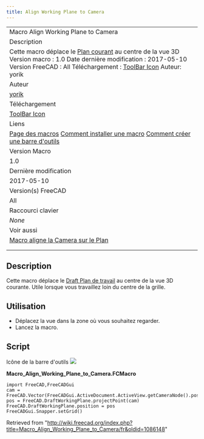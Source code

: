 ```yaml
---
title: Align Working Plane to Camera
---
```


|                                                                                                                                                                                                                                                                                                                                 |
| ------------------------------------------------------------------------------------------------------------------------------------------------------------------------------------------------------------------------------------------------------------------------------------------------------------------------------- |
| Macro Align Working Plane to Camera                                                                                                                                                                                                                                                                                             |
| Description                                                                                                                                                                                                                                                                                                                     |
| Cette macro déplace le [Plan courant](/Draft_SelectPlane/fr "Draft SelectPlane/fr") au centre de la vue 3D Version macro : 1.0 Date dernière modification : 2017-05-10 Version FreeCAD : All Téléchargement : [ToolBar Icon](https://www.freecadweb.org/wiki/images/0/01/Macro_Align_Working_Plane_to_Camera.png) Auteur: yorik |
| Auteur                                                                                                                                                                                                                                                                                                                          |
| [yorik](/User:Yorik "User:Yorik")                                                                                                                                                                                                                                                                                               |
| Téléchargement                                                                                                                                                                                                                                                                                                                  |
| [ToolBar Icon](https://www.freecadweb.org/wiki/images/0/01/Macro_Align_Working_Plane_to_Camera.png)                                                                                                                                                                                                                             |
| Liens                                                                                                                                                                                                                                                                                                                           |
| [Page des macros](/Macros_recipes/fr "Macros recipes/fr") [Comment installer une macro](/How_to_install_macros/fr "How to install macros/fr") [Comment créer une barre d'outils](/Customize_Toolbars/fr "Customize Toolbars/fr")                                                                                                |
| Version Macro                                                                                                                                                                                                                                                                                                                   |
| 1.0                                                                                                                                                                                                                                                                                                                             |
| Dernière modification                                                                                                                                                                                                                                                                                                           |
| 2017-05-10                                                                                                                                                                                                                                                                                                                      |
| Version(s) FreeCAD                                                                                                                                                                                                                                                                                                              |
| All                                                                                                                                                                                                                                                                                                                             |
| Raccourci clavier                                                                                                                                                                                                                                                                                                               |
| _None_                                                                                                                                                                                                                                                                                                                          |
| Voir aussi                                                                                                                                                                                                                                                                                                                      |
| [Macro aligne la Camera sur le Plan](/Macro_Align_Camera_to_Working_Plane/fr "Macro Align Camera to Working Plane/fr")                                                                                                                                                                                                          |
|                                                                                                                                                                                                                                                                                                                                 |
|                                                                                                                                                                                                                                                                                                                                 |

## Description

Cette macro déplace le [Draft Plan de travail](/Draft_SelectPlane/fr "Draft SelectPlane/fr") au centre de la vue 3D courante. Utile lorsque vous travaillez loin du centre de la grille.

## Utilisation

- Déplacez la vue dans la zone où vous souhaitez regarder.
- Lancez la macro.

## Script

Icône de la barre d'outils
![](/images/Macro_Align_Working_Plane_to_Camera.png)

**Macro_Align_Working_Plane_to_Camera.FCMacro**

```
import FreeCAD,FreeCADGui
cam = FreeCAD.Vector(FreeCADGui.ActiveDocument.ActiveView.getCameraNode().position.getValue().getValue())
pos = FreeCAD.DraftWorkingPlane.projectPoint(cam)
FreeCAD.DraftWorkingPlane.position = pos
FreeCADGui.Snapper.setGrid()
```

Retrieved from "<http://wiki.freecad.org/index.php?title=Macro_Align_Working_Plane_to_Camera/fr&oldid=1086148>"
